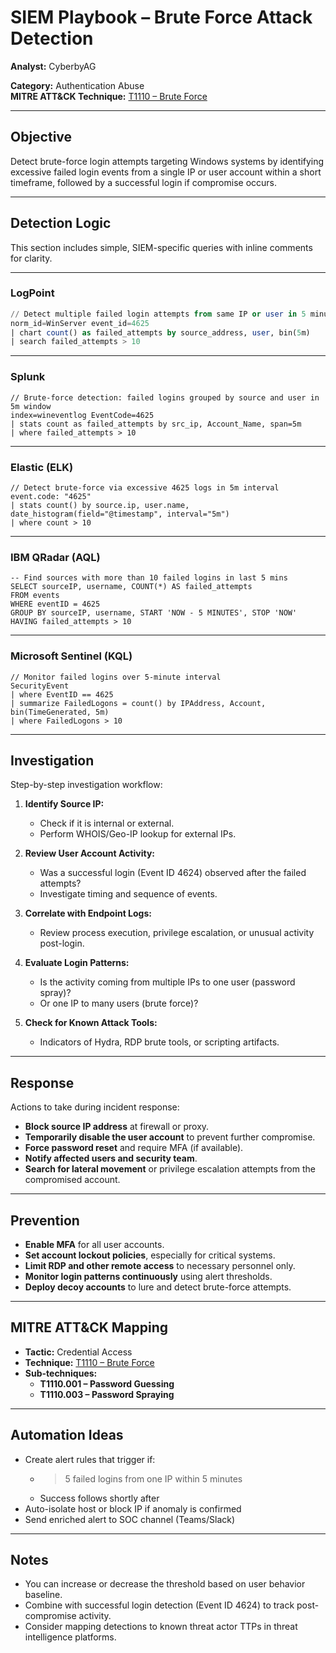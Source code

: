 # SIEM Playbook – Brute Force Attack Detection

**Analyst:** CyberbyAG  
 
**Category:** Authentication Abuse  
**MITRE ATT&CK Technique:** [T1110 – Brute Force](https://attack.mitre.org/techniques/T1110/)  

---

## Objective

Detect brute-force login attempts targeting Windows systems by identifying excessive failed login events from a single IP or user account within a short timeframe, followed by a successful login if compromise occurs.

---

## Detection Logic

This section includes simple, SIEM-specific queries with inline comments for clarity.

---

### LogPoint

```sql
// Detect multiple failed login attempts from same IP or user in 5 minutes
norm_id=WinServer event_id=4625
| chart count() as failed_attempts by source_address, user, bin(5m)
| search failed_attempts > 10
```

---

### Splunk

```spl
// Brute-force detection: failed logins grouped by source and user in 5m window
index=wineventlog EventCode=4625
| stats count as failed_attempts by src_ip, Account_Name, span=5m
| where failed_attempts > 10
```

---

### Elastic (ELK)

```kql
// Detect brute-force via excessive 4625 logs in 5m interval
event.code: "4625"
| stats count() by source.ip, user.name, date_histogram(field="@timestamp", interval="5m")
| where count > 10
```

---

### IBM QRadar (AQL)

```aql
-- Find sources with more than 10 failed logins in last 5 mins
SELECT sourceIP, username, COUNT(*) AS failed_attempts
FROM events
WHERE eventID = 4625
GROUP BY sourceIP, username, START 'NOW - 5 MINUTES', STOP 'NOW'
HAVING failed_attempts > 10
```

---

### Microsoft Sentinel (KQL)

```kql
// Monitor failed logins over 5-minute interval
SecurityEvent
| where EventID == 4625
| summarize FailedLogons = count() by IPAddress, Account, bin(TimeGenerated, 5m)
| where FailedLogons > 10
```

---

## Investigation

Step-by-step investigation workflow:

1. **Identify Source IP:**
   - Check if it is internal or external.
   - Perform WHOIS/Geo-IP lookup for external IPs.

2. **Review User Account Activity:**
   - Was a successful login (Event ID 4624) observed after the failed attempts?
   - Investigate timing and sequence of events.

3. **Correlate with Endpoint Logs:**
   - Review process execution, privilege escalation, or unusual activity post-login.

4. **Evaluate Login Patterns:**
   - Is the activity coming from multiple IPs to one user (password spray)?
   - Or one IP to many users (brute force)?

5. **Check for Known Attack Tools:**
   - Indicators of Hydra, RDP brute tools, or scripting artifacts.

---

## Response

Actions to take during incident response:

- **Block source IP address** at firewall or proxy.
- **Temporarily disable the user account** to prevent further compromise.
- **Force password reset** and require MFA (if available).
- **Notify affected users and security team**.
- **Search for lateral movement** or privilege escalation attempts from the compromised account.

---

## Prevention

- **Enable MFA** for all user accounts.
- **Set account lockout policies**, especially for critical systems.
- **Limit RDP and other remote access** to necessary personnel only.
- **Monitor login patterns continuously** using alert thresholds.
- **Deploy decoy accounts** to lure and detect brute-force attempts.

---

## MITRE ATT&CK Mapping

- **Tactic:** Credential Access  
- **Technique:** [T1110 – Brute Force](https://attack.mitre.org/techniques/T1110/)  
- **Sub-techniques:**  
  - **T1110.001 – Password Guessing**  
  - **T1110.003 – Password Spraying**  

---

## Automation Ideas

- Create alert rules that trigger if:
  - >5 failed logins from one IP within 5 minutes
  - Success follows shortly after
- Auto-isolate host or block IP if anomaly is confirmed
- Send enriched alert to SOC channel (Teams/Slack)

---

## Notes

- You can increase or decrease the threshold based on user behavior baseline.
- Combine with successful login detection (Event ID 4624) to track post-compromise activity.
- Consider mapping detections to known threat actor TTPs in threat intelligence platforms.
